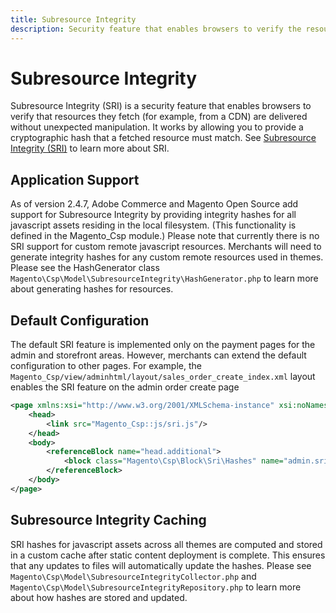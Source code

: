 ```yaml
---
title: Subresource Integrity
description: Security feature that enables browsers to verify the resources they fetch.
---
```


# Subresource Integrity
Subresource Integrity (SRI) is a security feature that enables browsers to verify that resources they fetch (for example, from a CDN) are delivered without unexpected manipulation. It works by allowing you to provide a cryptographic hash that a fetched resource must match.
See [Subresource Integrity (SRI)](https://developer.mozilla.org/en-US/docs/Web/Security/Subresource_Integrity) to learn more about SRI.

## Application Support
As of version 2.4.7, Adobe Commerce and Magento Open Source add support for Subresource Integrity by providing integrity hashes for all javascript assets residing in the local filesystem. (This
functionality is defined in the Magento_Csp module.)
Please note that currently there is no SRI support for custom remote javascript resources. Merchants will need to generate integrity hashes for any custom remote resources used in themes. 
Please see the HashGenerator class `Magento\Csp\Model\SubresourceIntegrity\HashGenerator.php` to learn more about generating hashes for resources.

## Default Configuration
The default SRI feature is implemented only on the payment pages for the admin and storefront areas. However, merchants can extend the default configuration to other pages.
For example, the `Magento_Csp/view/adminhtml/layout/sales_order_create_index.xml` layout enables the SRI feature on the admin order create page
```xml
<page xmlns:xsi="http://www.w3.org/2001/XMLSchema-instance" xsi:noNamespaceSchemaLocation="urn:magento:framework:View/Layout/etc/page_configuration.xsd">
    <head>
        <link src="Magento_Csp::js/sri.js"/>
    </head>
    <body>
        <referenceBlock name="head.additional">
            <block class="Magento\Csp\Block\Sri\Hashes" name="admin.sri.hashes" template="Magento_Csp::sri/hashes.phtml"/>
        </referenceBlock>
    </body>
</page>
```

## Subresource Integrity Caching
SRI hashes for javascript assets across all themes are computed and stored in a custom cache after static content deployment is complete. This ensures that any updates to files will automatically update the hashes.
Please see `Magento\Csp\Model\SubresourceIntegrityCollector.php` and `Magento\Csp\Model\SubresourceIntegrityRepository.php` to learn more about how hashes are stored and updated.
